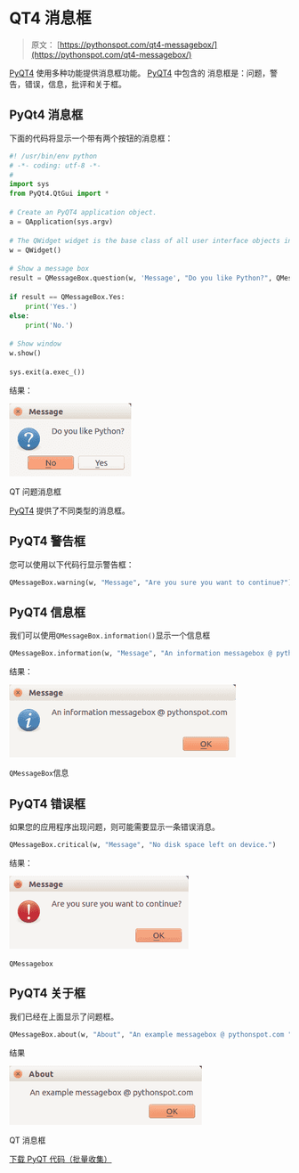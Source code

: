 # QT4 消息框

> 原文： [https://pythonspot.com/qt4-messagebox/](https://pythonspot.com/qt4-messagebox/)

[PyQT4](https://pythonspot.com/pyqt4/) 使用多种功能提供消息框功能。 [PyQT4](https://pythonspot.com/pyqt4/) 中包含的 消息框是：问题，警告，错误，信息，批评和关于框。

## PyQt4 消息框

下面的代码将显示一个带有两个按钮的消息框：

```py
#! /usr/bin/env python
# -*- coding: utf-8 -*-
#
import sys
from PyQt4.QtGui import *

# Create an PyQT4 application object.
a = QApplication(sys.argv)

# The QWidget widget is the base class of all user interface objects in PyQt4.
w = QWidget()

# Show a message box
result = QMessageBox.question(w, 'Message', "Do you like Python?", QMessageBox.Yes | QMessageBox.No, QMessageBox.No)

if result == QMessageBox.Yes:
    print('Yes.')
else:
    print('No.')

# Show window
w.show()

sys.exit(a.exec_())

```

结果：

![qtMessagebox question](img/42005bdb1e24d6b5c1b14e5895521e3a.jpg)

QT 问题消息框

[PyQT4](https://pythonspot.com/pyqt4/) 提供了不同类型的消息框。

## PyQT4 警告框

您可以使用以下代码行显示警告框：

```py
QMessageBox.warning(w, "Message", "Are you sure you want to continue?")

```

## PyQT4 信息框

我们可以使用`QMessageBox.information()`显示一个信息框

```py
QMessageBox.information(w, "Message", "An information messagebox @ pythonspot.com ")

```

结果：

![QMessageBox Info](img/6efbaae64acdb4e69214c7589963b5bd.jpg)

`QMessageBox`信息

## PyQT4 错误框

如果您的应用程序出现问题，则可能需要显示一条错误消息。

```py
QMessageBox.critical(w, "Message", "No disk space left on device.")

```

结果：

![QMessagebox ](img/af9cd039b8bc48207cfd140b3bd3dd1c.jpg)

`QMessagebox`

## PyQT4 关于框

我们已经在上面显示了问题框。

```py
QMessageBox.about(w, "About", "An example messagebox @ pythonspot.com ")

```

结果

![qt Messagebox](img/843b3c0a68065ac101f04944c2bac053.jpg)

QT 消息框

[下载 PyQT 代码（批量收集）](https://pythonspot.com/python-qt-examples/)
